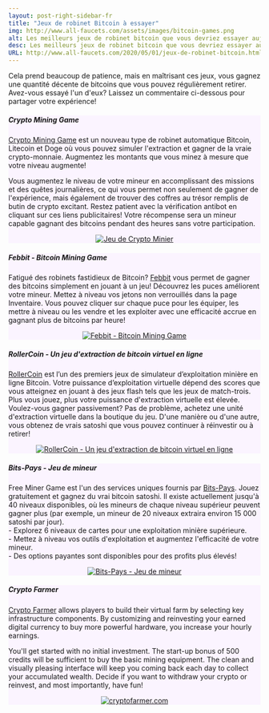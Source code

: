 ```yaml
---
layout: post-right-sidebar-fr
title: "Jeux de robinet Bitcoin à essayer"
img: http://www.all-faucets.com/assets/images/bitcoin-games.png
alt: Les meilleurs jeux de robinet bitcoin que vous devriez essayer aujourd'hui. Aucun investissement n'est requis - juste votre temps, vos compétences et votre patience! Jouez en ligne, retirez le crypto gagné dans votre portefeuille.
desc: Les meilleurs jeux de robinet bitcoin que vous devriez essayer aujourd'hui. Aucun investissement n'est requis - juste votre temps, vos compétences et votre patience! Jouez en ligne, retirez le crypto gagné dans votre portefeuille.
URL: http://www.all-faucets.com/2020/05/01/jeux-de-robinet-bitcoin.html
---
```


<link href="//cdn-images.mailchimp.com/embedcode/classic-10_7.css" rel="stylesheet" type="text/css">
<style type="/text/css">
	#mc_embed_signup{background:#fff; clear:left; font:14px Helvetica,Arial,sans-serif; }

</style>

Cela prend beaucoup de patience, mais en maîtrisant ces jeux, vous gagnez une quantité décente de bitcoins que vous pouvez régulièrement retirer. Avez-vous essayé l'un d'eux? Laissez un commentaire ci-dessous pour partager votre expérience!

<div class="sidebar-section" style="background-color:#fbf4ff">
     <h5><span>Crypto Mining Game</span></h5>
     <a href="http://bit.ly/www-cryptomininggame" target="_blank">Crypto Mining Game</a> est un nouveau type de robinet automatique Bitcoin, Litecoin et Doge où vous pouvez simuler l'extraction et gagner de la vraie crypto-monnaie. Augmentez les montants que vous minez à mesure que votre niveau augmente!
		 <p> </p>
		 Vous augmentez le niveau de votre mineur en accomplissant des missions et des quêtes journalières, ce qui vous permet non seulement de gagner de l'expérience, mais également de trouver des coffres au trésor remplis de butin de crypto excitant. Restez patient avec la vérification antibot en cliquant sur ces liens publicitaires! Votre récompense sera un mineur capable gagnant des bitcoins pendant des heures sans votre participation.
		 <p> </p>
     <center><a href="http://bit.ly/www-cryptomininggame" target="_blank"><img src="http://www.all-faucets.com/assets/images/cryptomininggame-ad.gif" alt="Jeu de Crypto Minier"/></a></center>
</div>


<div class="sidebar-section" style="background-color:#fbf4ff">
     <h5><span>Febbit - Bitcoin Mining Game</span></h5>
     Fatigué des robinets fastidieux de Bitcoin? <a href="http://bit.ly/www-febbit" target="_blank">Febbit</a> vous permet de gagner des bitcoins simplement en jouant à un jeu! Découvrez les puces améliorent votre mineur. Mettez à niveau vos jetons non verrouillés dans la page Inventaire. Vous pouvez cliquer sur chaque puce pour les équiper, les mettre à niveau ou les vendre et les exploiter avec une efficacité accrue en gagnant plus de bitcoins par heure!
		 <p> </p>
     <center><a href="http://bit.ly/www-febbit" target="_blank"><img src="http://www.all-faucets.com/assets/images/febbit-ad.gif" alt="Febbit - Bitcoin Mining Game"/></a></center>
</div>

<div class="sidebar-section" style="background-color:#fbf4ff">
     <h5><span>RollerCoin - Un jeu d'extraction de bitcoin virtuel en ligne</span></h5>
     <a href="http://bit.ly/www-rollercoin" target="_blank">RollerCoin</a>  est l’un des premiers jeux de simulateur d’exploitation minière en ligne Bitcoin.
		 Votre puissance d’exploitation virtuelle dépend des scores que vous atteignez en jouant à des jeux flash tels que les jeux de match-trois.
		 Plus vous jouez, plus votre puissance d'extraction virtuelle est élevée. Voulez-vous gagner passivement? Pas de problème, achetez une unité d'extraction virtuelle dans la boutique du jeu.
		 D'une manière ou d'une autre, vous obtenez de vrais satoshi que vous pouvez continuer à réinvestir ou à retirer!
		 <p> </p>
		 <center><a href="http://bit.ly/www-rollercoin" target="_blank"><img src="http://www.all-faucets.com/assets/images/rollercoin-ad.gif" alt="RollerCoin - Un jeu d'extraction de bitcoin virtuel en ligne"/></a></center>
</div>

<div class="sidebar-section" style="background-color:#fbf4ff">
     <h5><span>Bits-Pays - Jeu de mineur</span></h5>
     Free Miner Game est l'un des services uniques fournis par <a href="http://bit.ly/www-bits-pays" target="_blank">Bits-Pays</a>.
		 Jouez gratuitement et gagnez du vrai bitcoin satoshi. Il existe actuellement jusqu'à 40 niveaux disponibles, où les mineurs de chaque niveau supérieur peuvent gagner plus (par exemple, un mineur de 20 niveaux extraira environ 15 000 satoshi par jour).<br>
		 - Explorez 6 niveaux de cartes pour une exploitation minière supérieure.<br>
		 - Mettez à niveau vos outils d'exploitation et augmentez l'efficacité de votre mineur.<br>
		 - Des options payantes sont disponibles pour des profits plus élevés!
		 <p> </p>
		 <center><a href="http://bit.ly/www-bits-pays" target="_blank"><img src="http://www.all-faucets.com/assets/images/bits-pays.com-miner.gif" alt="Bits-Pays - Jeu de mineur"/></a></center>
</div>

<div class="sidebar-section" style="background-color:#fbf4ff">
     <h5><span>Crypto Farmer</span></h5>
     <a href="http://bit.ly/www-cryptofarmer" target="_blank">Crypto Farmer</a> allows players to build their virtual farm by selecting key infrastructure components.
		 By customizing and reinvesting your earned digital currency to buy more powerful hardware, you increase your hourly earnings.
		 <p> </p>
		 You'll get started with no initial investment. The start-up bonus of 500 credits will be sufficient to buy the basic mining equipment.
		 The clean and visually pleasing interface will keep you coming back each day to collect your accumulated wealth.
		 Decide if you want to withdraw your crypto or reinvest, and most importantly, have fun!
		 <p> </p>
		 <center><a href="http://bit.ly/www-cryptofarmer" target="_blank"><img src="http://www.all-faucets.com/assets/images/cryptofarmer.com-ad.gif" alt="cryptofarmer.com"/></a></center>
</div>
